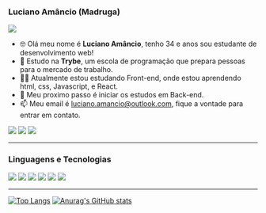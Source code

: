 ### Luciano Amâncio (**Madruga**)
![](https://komarev.com/ghpvc/?username=madruga665&color=fd418d)

- 🤓️ Olá meu nome é **Luciano Amâncio**, tenho 34 e anos sou estudante de desenvolvimento web!
- 💚️ Estudo na **Trybe**, um escola de programação que prepara pessoas para o mercado de trabalho.
- 👨‍💻️ Atualmente estou estudando Front-end, onde estou aprendendo html, css, Javascript, e React.
- 🌝️ Meu proximo passo é iniciar os estudos em Back-end.
- 📫 Meu email é luciano.amancio@outlook.com, fique a vontade para entrar em contato.

[<img src="https://img.shields.io/badge/linkedin-%230077B5.svg?&style=for-the-badge&logo=linkedin&logoColor=white" />](https://www.linkedin.com/in/luciano-amâncio/) 
[<img src="https://img.shields.io/badge/instagram-%23E4405F.svg?&style=for-the-badge&logo=instagram&logoColor=white">](https://www.instagram.com/madruga665/) [<img src="https://img.shields.io/badge/portifolio-%237159?&style=for-the-badge&logo=github">](https://madruga665.github.io/)

---

### **Linguagens e Tecnologias**

<img src="https://img.icons8.com/color/48/000000/git.png"/>
<img src="https://img.icons8.com/material-sharp/48/000000/github.png"/>
<img src="https://img.icons8.com/color/48/000000/html-5--v1.png"/>
<img src="https://img.icons8.com/color/48/000000/css3.png"/>
<img src="https://img.icons8.com/color/48/000000/javascript.png"/>
<img src="https://img.icons8.com/color/48/000000/react-native.png"/>

---

[![Top Langs](https://github-readme-stats.vercel.app/api/top-langs/?username=madruga665&theme=radical)](https://github.com/anuraghazra/github-readme-stats)   [![Anurag's GitHub stats](https://github-readme-stats.vercel.app/api?username=madruga665&show_icons=true&theme=radical)](https://github.com/anuraghazra/github-readme-stats)
